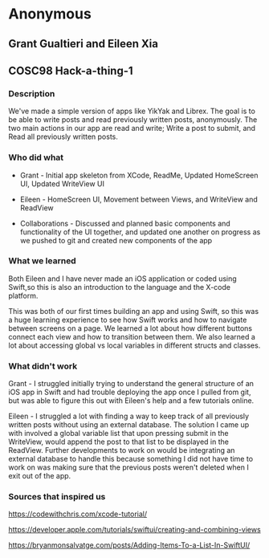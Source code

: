 # Anonymous
## Grant Gualtieri and Eileen Xia
## COSC98 Hack-a-thing-1

### Description
We've made a simple version of apps like YikYak and Librex. The goal is to be able to write posts and read previously written posts, anonymously. The two main actions in our app are read and write; Write a post to submit, and Read all previously written posts.

### Who did what
* Grant - Initial app skeleton from XCode, ReadMe, Updated HomeScreen UI, Updated WriteView UI

* Eileen - HomeScreen UI, Movement between Views, and WriteView and ReadView

* Collaborations - Discussed and planned basic components and functionality of the UI together, and updated one another on progress as we pushed to git and created new components of the app

### What we learned
Both Eileen and I have never made an iOS application or coded using Swift,so this is also an introduction to the language and the X-code platform.

This was both of our first times building an app and using Swift, so this was a huge learning experience to see how Swift works and how to navigate between screens on a page. We learned a lot about how different buttons connect each view and how to transition between them. We also learned a lot about accessing global vs local variables in different structs and classes.

### What didn't work
Grant - I struggled initially trying to understand the general structure of an iOS app in Swift and had trouble deploying the app once I pulled from git, but was able to figure this out with Eileen's help and a few tutorials online.

Eileen - I struggled a lot with finding a way to keep track of all previously written posts without using an external database. The solution I came up with involved a global variable list that upon pressing submit in the WriteView, would append the post to that list to be displayed in the ReadView. Further developments to work on would be integrating an external database to handle this because something I did not have time to work on was making sure that the previous posts weren't deleted when I exit out of the app.
 
### Sources that inspired us
https://codewithchris.com/xcode-tutorial/

https://developer.apple.com/tutorials/swiftui/creating-and-combining-views

https://bryanmonsalvatge.com/posts/Adding-Items-To-a-List-In-SwiftUI/
